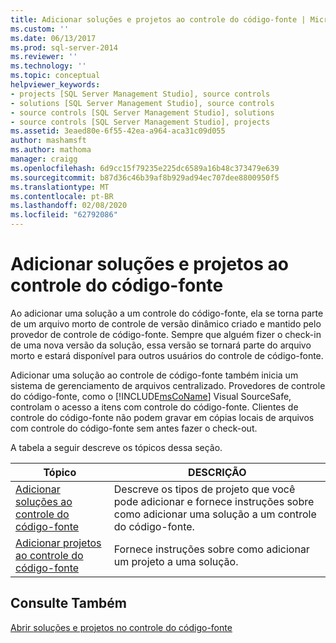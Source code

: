 ```yaml
---
title: Adicionar soluções e projetos ao controle do código-fonte | Microsoft Docs
ms.custom: ''
ms.date: 06/13/2017
ms.prod: sql-server-2014
ms.reviewer: ''
ms.technology: ''
ms.topic: conceptual
helpviewer_keywords:
- projects [SQL Server Management Studio], source controls
- solutions [SQL Server Management Studio], source controls
- source controls [SQL Server Management Studio], solutions
- source controls [SQL Server Management Studio], projects
ms.assetid: 3eaed80e-6f55-42ea-a964-aca31c09d055
author: mashamsft
ms.author: mathoma
manager: craigg
ms.openlocfilehash: 6d9cc15f79235e225dc6589a16b48c373479e639
ms.sourcegitcommit: b87d36c46b39af8b929ad94ec707dee8800950f5
ms.translationtype: MT
ms.contentlocale: pt-BR
ms.lasthandoff: 02/08/2020
ms.locfileid: "62792086"
---
```

# <a name="add-solutions-and-projects-to-source-control"></a>Adicionar soluções e projetos ao controle do código-fonte
  Ao adicionar uma solução a um controle do código-fonte, ela se torna parte de um arquivo morto de controle de versão dinâmico criado e mantido pelo provedor de controle de código-fonte. Sempre que alguém fizer o check-in de uma nova versão da solução, essa versão se tornará parte do arquivo morto e estará disponível para outros usuários do controle de código-fonte.  
  
 Adicionar uma solução ao controle de código-fonte também inicia um sistema de gerenciamento de arquivos centralizado. Provedores de controle do código-fonte, como o [!INCLUDE[msCoName](../includes/msconame-md.md)] Visual SourceSafe, controlam o acesso a itens com controle do código-fonte. Clientes de controle do código-fonte não podem gravar em cópias locais de arquivos com controle do código-fonte sem antes fazer o check-out.  
  
 A tabela a seguir descreve os tópicos dessa seção.  
  
|Tópico|DESCRIÇÃO|  
|-----------|-----------------|  
|[Adicionar soluções ao controle do código-fonte](../../2014/database-engine/add-solutions-to-source-control.md)|Descreve os tipos de projeto que você pode adicionar e fornece instruções sobre como adicionar uma solução a um controle do código-fonte.|  
|[Adicionar projetos ao controle do código-fonte](../../2014/database-engine/add-projects-to-source-control.md)|Fornece instruções sobre como adicionar um projeto a uma solução.|  
  
## <a name="see-also"></a>Consulte Também  
 [Abrir soluções e projetos no controle do código-fonte](../../2014/database-engine/open-solutions-and-projects-from-source-control.md)  
  
  
